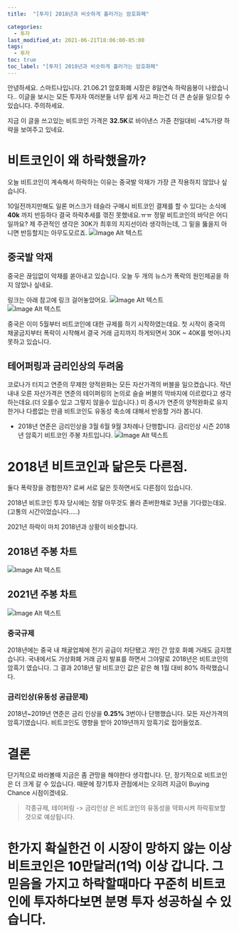 ```yaml
---
title:  "[투자] 2018년과 비슷하게 흘러가는 암호화폐"

categories:
  - 투자
last_modified_at: 2021-06-21T18:06:00-05:00
tags:
  - 투자
toc: true
toc_label: "[투자] 2018년과 비슷하게 흘러가는 암호화폐"
---
```


안녕하세요. 스마트나입니다.
21.06.21 암호화폐 시장은 8일연속 하락음봉이 나왔습니다.. 이글을 보시는 모든 투자자 여러분들 너무 쉽게 사고 파는건 더 큰 손실을 일으킬 수 있습니다. 주의하세요.

지금 이 글을 쓰고있는 비트코인 가격은 **32.5K**로 바이낸스 가쥰 전일대비 -4%가량 하략을 보여주고 있네요.

# 비트코인이 왜 하락했을까?
오늘 비트코인이 계속해서 하락하는 이유는 중국발 악재가 가장 큰 작용하지 않았나 싶습니다.

10일전까지만해도 일론 머스크가 테슬라 구매시 비트코인 결제를 할 수 있다는 소식에 **40k** 까지 반등하다 결국 하락추세를 꺾진 못했네요.ㅠㅠ
정말 비트코인의 바닥은 어디일까요? 제 주관적인 생각은 30K가 최후의 지지선이라 생각하는데, 그 밑을 뚫을지 아니면 반등할지는 아무도모르죠.
![Image Alt 텍스트](/assets/img/invest/20210621/binance.jpeg)  

## 중국발 악재
중국은 끊임없이 악재를 쏟아내고 있습니다. 오늘 두 개의 뉴스가 폭락의 원인제공을 하지 않았나 싶네요.

링크는 아래 참고에 링크 걸어놓았어요.
![Image Alt 텍스트](/assets/img/invest/20210621/china_1.png)  
![Image Alt 텍스트](/assets/img/invest/20210621/china_2.png)  

중국은 이미 5월부터 비트코인에 대한 규제를 하기 시작하였는데요. 첫 시작이 중국의 채굴금지부터 폭락이 시작해서 결국 거래 금지까지 하게되면서 30K ~ 40K를 벗어나지 못하고 있습니다.

## 테어퍼링과 금리인상의 두려움
코로나가 터지고 연준의 무제한 양적완화는 모든 자산가격의 버블을 일으켰습니다. 작년 내내 오른 자산가격은 연준의 테이퍼링의 논의로 슬슬 버블의 막바지에 이르렀다고 생각하는데요.(더 오를수 있고 그렇지 않을수 있습니다.) 미 증시가 연준의 양적완화로 유지한거나 다름없는 만큼 비트코인도 유동성 축소에 대해서 반응할 거라 봅니다.

* 2018년 연준은 금리인상을 3월 6월 9월 3차례나 단행합니다. 금리인상 시즌 2018년 암흑기 비트코인 주봉 차트입니다.
![Image Alt 텍스트](/assets/img/invest/20210621/2018_bitcoin.jpeg)  

# 2018년 비트코인과 닮은듯 다른점.
둘다 폭락장을 경험한자? 로써 서로 닮은 듯하면서도 다른점이 있습니다.

2018년 비트코인 투자 당시에는 정말 아무것도 몰라 존버한채로 3년을 기다렸는데요.(고통의 시간이었습니다.....)

2021년 하락이 마치 2018년과 상황이 비슷합니다.

## 2018년 주봉 차트
![Image Alt 텍스트](/assets/img/invest/20210621/2018_bitcoin.jpeg) 

## 2021년 주봉 차트
![Image Alt 텍스트](/assets/img/invest/20210621/2021_bitcoin.jpeg)  

### 중국규제
2018년에는 중국 내 채굴업체에 전기 공급이 차단됐고 개인 간 암호 화폐 거래도 금지했습니다. 국내에서도 가상화폐 거래 금지 발표를 하면서 그야말로 2018년은 비트코인의 암흑기 였습니다. 그 결과 2018년 말 비트코인 값은 같은 해 1월 대비 80% 하락했습니다.

### 금리인상(유동성 공급문제)
2018년~2019년 연준은 금리 인상을 **0.25%** 3번이나 단행했습니다. 모든 자산가격의 암흑기였습니다. 비트코인도 영향을 받아 2019년까지 암흑기로 접어들었죠.

# 결론
단기적으로 바라볼때 지금은 좀 관망을 해야한다 생각합니다. 단, 장기적으로 비트코인은 더 크게 갈 수 있습니다. 때문에 장기투자 관점에서는 오히려 지금이 Buying Chance 시점이겠네요. 

> 각종규제, 테이퍼링 -> 금리인상 은 비트코인의 유동성을 약화시켜 하락횡보할 것으로 예상됩니다.

# 한가지 확실한건 이 시장이 망하지 않는 이상 비트코인은 10만달러(1억) 이상 갑니다. 그 믿음을 가지고 하락할때마다 꾸준히 비트코인에 투자하다보면 분명 투자 성공하실 수 있습니다. 

